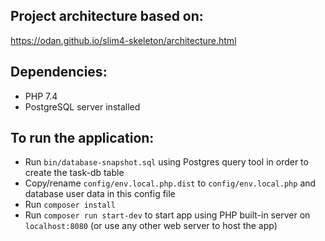 
Project architecture based on: 
--
https://odan.github.io/slim4-skeleton/architecture.html

Dependencies: 
-
- PHP 7.4
- PostgreSQL server installed

To run the application:
-
- Run ```bin/database-snapshot.sql``` using Postgres query tool in order to create the task-db table
- Copy/rename ```config/env.local.php.dist``` to ```config/env.local.php``` and database user data in this config file
- Run ```composer install```
- Run ```composer run start-dev``` to start app using PHP built-in server on ```localhost:8080``` (or use any other
 web server to host the app)